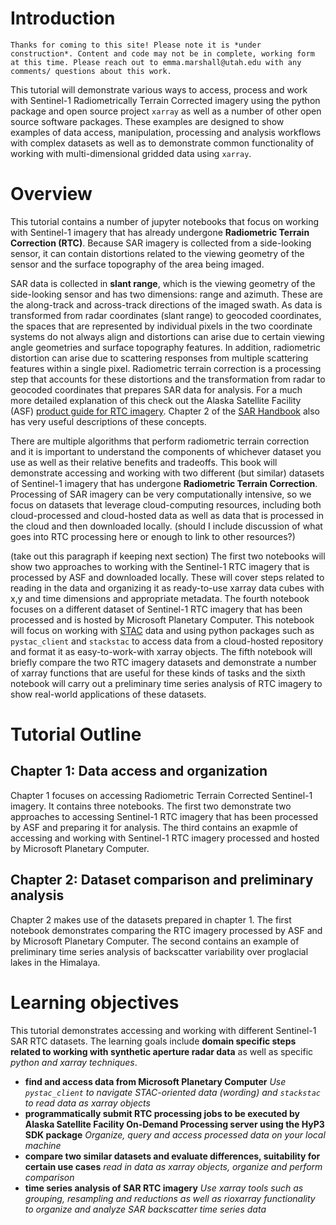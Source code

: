# Introduction 

```{warning}
Thanks for coming to this site! Please note it is *under construction*. Content and code may not be in complete, working form at this time. Please reach out to emma.marshall@utah.edu with any comments/ questions about this work.
```

This tutorial will demonstrate various ways to access, process and work with Sentinel-1 Radiometrically Terrain Corrected imagery using the python package and open source project `xarray` as well as a number of other open source software packages. These examples are designed to show examples of data access, manipulation, processing and analysis workflows with complex datasets as well as to demonstrate common functionality of working with multi-dimensional gridded data using `xarray`. 

# Overview

This tutorial contains a number of jupyter notebooks that focus on working with Sentinel-1 imagery that has already undergone **Radiometric Terrain Correction (RTC)**. Because SAR imagery is collected from a side-looking sensor, it can contain distortions related to the viewing geometry of the sensor and the surface topography of the area being imaged. 

SAR data is collected in **slant range**, which is the viewing geometry of the side-looking sensor and has two dimensions: range and azimuth. These are the along-track and across-track directions of the imaged swath. As data is transformed from radar coordinates (slant range) to geocoded coordinates, the spaces that are represented by individual pixels in the two coordinate systems do not always align and distortions can arise due to certain viewing angle geometries and surface topography features. In addition, radiometric distortion can arise due to scattering responses from multiple scattering features within a single pixel. Radiometric terrain correction is a processing step that accounts for these distortions and the transformation from radar to geocoded coordinates that prepares SAR data for analysis. For a much more detailed explanation of this check out the Alaska Satellite Facility (ASF) [product guide for RTC imagery](https://hyp3-docs.asf.alaska.edu/guides/rtc_product_guide/). Chapter 2 of the [SAR Handbook](https://gis1.servirglobal.net/TrainingMaterials/SAR/Chp2Content.pdf) also has very useful descriptions of these concepts. 

There are multiple algorithms that perform radiometric terrain correction and it is important to understand the components of whichever dataset you use as well as their relative benefits and tradeoffs. This book will demonstrate accessing and working with two different (but similar) datasets of Sentinel-1 imagery that has undergone **Radiometric Terrain Correction**. Processing of SAR imagery can be very computationally intensive, so we focus on datasets that leverage cloud-computing resources, including both cloud-processed and cloud-hosted data as well as data that is processed in the cloud and then downloaded locally. 
(should I include discussion of what goes into RTC processing here or enough to link to other resources?)


(take out this paragraph if keeping next section)
The first two notebooks will show two approaches to working with the Sentinel-1 RTC imagery that is processed by ASF and downloaded locally. These will cover steps related to reading in the data and organizing it as ready-to-use xarray data cubes with x,y and time dimensions and appropriate metadata. The fourth notebook focuses on a different dataset of Sentinel-1 RTC imagery that has been processed and is hosted by Microsoft Planetary Computer. This notebook will focus on working with [STAC](https://stacspec.org/en) data and using python packages such as `pystac_client` and `stackstac` to access data from a cloud-hosted repository and format it as easy-to-work-with xarray objects. The fifth notebook will briefly compare the two RTC imagery datasets and demonstrate a number of xarray functions that are useful for these kinds of tasks and the sixth notebook will carry out a preliminary time series analysis of RTC imagery to show real-world applications of these datasets. 

# Tutorial Outline

## Chapter 1: Data access and organization

Chapter 1 focuses on accessing Radiometric Terrain Corrected Sentinel-1 imagery. It contains three notebooks. The first two demonstrate two approaches to accessing Sentinel-1 RTC imagery that has been processed by ASF and preparing it for analysis. The third contains an exapmle of accessing and working with Sentinel-1 RTC imagery processed and hosted by Microsoft Planetary Computer. 

## Chapter 2: Dataset comparison and preliminary analysis

Chapter 2 makes use of the datasets prepared in chapter 1. The first notebook demonstrates comparing the RTC imagery processed by ASF and by Microsoft Planetary Computer. The second contains an example of preliminary time series analysis of backscatter variability over proglacial lakes in the Himalaya. 

# Learning objectives

This tutorial demonstrates accessing and working with different Sentinel-1 SAR RTC datasets. The learning goals include **domain specific steps related to working with synthetic aperture radar data** as well as specific *python and xarray techniques*. 

- **find and access data from Microsoft Planetary Computer** *Use `pystac_client` to navigate STAC-oriented data (wording) and `stackstac` to read data as xarray objects*
- **programmatically submit RTC processing jobs to be executed by Alaska Satellite Facility On-Demand Processing server using the HyP3 SDK package** *Organize, query and access processed data on your local machine*
- **compare two similar datasets and evaluate differences, suitability for certain use cases** *read in data as xarray objects, organize and perform comparison*
- **time series analysis of SAR RTC imagery** *Use xarray tools such as grouping, resampling and reductions as well as rioxarray functionality to organize and analyze SAR backscatter time series data*
